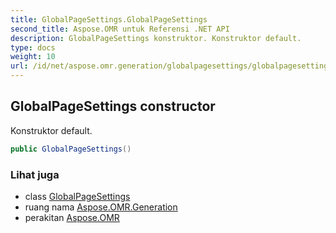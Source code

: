 ```yaml
---
title: GlobalPageSettings.GlobalPageSettings
second_title: Aspose.OMR untuk Referensi .NET API
description: GlobalPageSettings konstruktor. Konstruktor default.
type: docs
weight: 10
url: /id/net/aspose.omr.generation/globalpagesettings/globalpagesettings/
---
```

## GlobalPageSettings constructor

Konstruktor default.

```csharp
public GlobalPageSettings()
```

### Lihat juga

* class [GlobalPageSettings](../)
* ruang nama [Aspose.OMR.Generation](../../globalpagesettings/)
* perakitan [Aspose.OMR](../../../)


